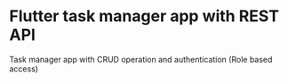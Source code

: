 # Flutter task manager app with REST API

Task manager app with CRUD operation and authentication (Role based access)


